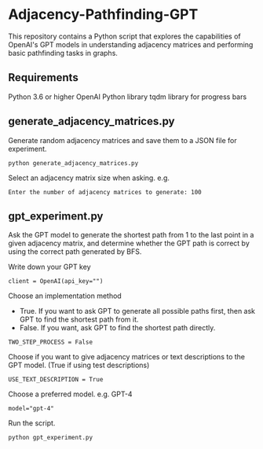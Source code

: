 # Adjacency-Pathfinding-GPT

This repository contains a Python script that explores the capabilities of OpenAI's GPT models in understanding adjacency matrices and performing basic pathfinding tasks in graphs. 

## Requirements
Python 3.6 or higher
OpenAI Python library
tqdm library for progress bars

## generate_adjacency_matrices.py
Generate random adjacency matrices and save them to a JSON file for experiment.

```
python generate_adjacency_matrices.py
```

Select an adjacency matrix size when asking. e.g. 
```
Enter the number of adjacency matrices to generate: 100
```

## gpt_experiment.py
Ask the GPT model to generate the shortest path from 1 to the last point in a given adjacency matrix, and determine whether the GPT path is correct by using the correct path generated by BFS.

Write down your GPT key
```
client = OpenAI(api_key="")
```

Choose an implementation method
- True. If you want to ask GPT to generate all possible paths first, then ask GPT to find the shortest path from it.
- False. If you want, ask GPT to find the shortest path directly.
```
TWO_STEP_PROCESS = False
```

Choose if you want to give adjacency matrices or text descriptions to the GPT model. (True if using test descriptions)
```
USE_TEXT_DESCRIPTION = True  
```

Choose a preferred model. e.g. GPT-4
```
model="gpt-4"
```

Run the script.
```
python gpt_experiment.py
```



